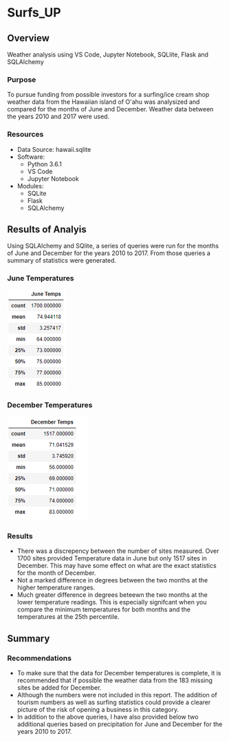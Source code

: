 # Surfs_UP

## Overview
Weather analysis using VS Code, Jupyter Notebook, SQLlite, Flask and SQLAlchemy

### Purpose
To pursue funding from possible investors for a surfing/ice cream shop weather data from the Hawaiian island of O'ahu was analysized and compared for the months of June and December.  Weather data between the years 2010 and 2017 were  used.

### Resources
- Data Source: hawaii.sqlite
- Software:
  - Python 3.6.1
  - VS Code
  - Jupyter Notebook
- Modules:
  - SQLite
  - Flask
  - SQLAlchemy
 
## Results of Analyis
Using SQLAlchemy and SQlite, a series of queries were run for the months of June and December for the years 2010 to 2017.  From those queries a summary of statistics were generated.

### June Temperatures       
![June temps](https://github.com/stephenanayashilliard/Surfs_UP/blob/main/Resources/June_temps.png)

### December Temperatures
![December temps](https://github.com/stephenanayashilliard/Surfs_UP/blob/main/Resources/Dec_temps.png)

### Results
- There was a discrepency between the number of sites measured.   Over 1700 sites provided Temperature data in June but only 1517 sites in 
December.  This may have some effect on what are the exact statistics for the month of December.  
- Not a marked difference in degrees between the two months at the higher temperature ranges.
- Much greater difference in degrees beteewn the two months at the lower temperature readings.  This is especially signifcant when you compare the minimum temperatures for both months and the temperatures at the 25th percentile.

## Summary
    
### Recommendations
  - To make sure that the data for December temperatures is complete, it is recommended that if possible the weather data from the 183 missing sites be added for December.
  - Although the numbers were not included in this report.  The addition of tourism numbers as well as surfing statistics could provide a clearer picture of the risk of opening a business in this category.
  - In addition to the above queries,  I have also provided below two additional queries based on precipitation for June and December for the years 2010 to 2017.  
  


